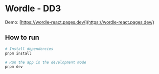# Wordle - DD3

Demo: [https://wordle-react.pages.dev/](https://wordle-react.pages.dev/)

## How to run

```sh
# Install dependencies
pnpm install

# Run the app in the development mode
pnpm dev
```
